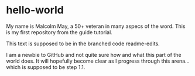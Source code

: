 # hello-world
My name is Malcolm May, a 50+ veteran in many aspecs of the word. This is my first repository from the guide tutorial.

This text is supposed to be in the branched code readme-edits.

I am a newbie to GitHub and not quite sure how and what this part of the world does. It will hopefully become clear as I progress through this arena... which is supposed to be step 1.1.
